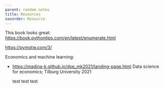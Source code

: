 ```yaml
---
parent: random notes 
title: Resources 
navorder: Resource 
---
```


This book looks great:
https://book.pythontips.com/en/latest/enumerate.html


https://pymotw.com/3/


Economics and machine learning:
- https://madina-k.github.io/dse_mk2021/landing-page.html
  Data science for economics; Tilburg University 2021


  test test test